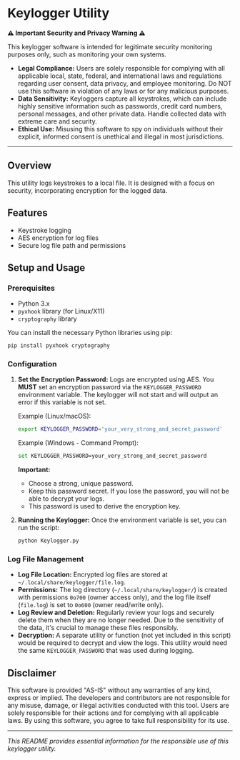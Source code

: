 # Keylogger Utility

**⚠️ Important Security and Privacy Warning ⚠️**

This keylogger software is intended for legitimate security monitoring purposes only, such as monitoring your own systems.

*   **Legal Compliance:** Users are solely responsible for complying with all applicable local, state, federal, and international laws and regulations regarding user consent, data privacy, and employee monitoring. Do NOT use this software in violation of any laws or for any malicious purposes.
*   **Data Sensitivity:** Keyloggers capture all keystrokes, which can include highly sensitive information such as passwords, credit card numbers, personal messages, and other private data. Handle collected data with extreme care and security.
*   **Ethical Use:** Misusing this software to spy on individuals without their explicit, informed consent is unethical and illegal in most jurisdictions.

---

## Overview

This utility logs keystrokes to a local file. It is designed with a focus on security, incorporating encryption for the logged data.

## Features

*   Keystroke logging
*   AES encryption for log files
*   Secure log file path and permissions

## Setup and Usage

### Prerequisites

*   Python 3.x
*   `pyxhook` library (for Linux/X11)
*   `cryptography` library

You can install the necessary Python libraries using pip:
```bash
pip install pyxhook cryptography
```

### Configuration

1.  **Set the Encryption Password:**
    Logs are encrypted using AES. You **MUST** set an encryption password via the `KEYLOGGER_PASSWORD` environment variable. The keylogger will not start and will output an error if this variable is not set.

    Example (Linux/macOS):
    ```bash
    export KEYLOGGER_PASSWORD='your_very_strong_and_secret_password'
    ```
    Example (Windows - Command Prompt):
    ```bash
    set KEYLOGGER_PASSWORD=your_very_strong_and_secret_password
    ```
    **Important:**
    *   Choose a strong, unique password.
    *   Keep this password secret. If you lose the password, you will not be able to decrypt your logs.
    *   This password is used to derive the encryption key.

2.  **Running the Keylogger:**
    Once the environment variable is set, you can run the script:
    ```bash
    python Keylogger.py
    ```

### Log File Management

*   **Log File Location:** Encrypted log files are stored at `~/.local/share/keylogger/file.log`.
*   **Permissions:** The log directory (`~/.local/share/keylogger/`) is created with permissions `0o700` (owner access only), and the log file itself (`file.log`) is set to `0o600` (owner read/write only).
*   **Log Review and Deletion:** Regularly review your logs and securely delete them when they are no longer needed. Due to the sensitivity of the data, it's crucial to manage these files responsibly.
*   **Decryption:** A separate utility or function (not yet included in this script) would be required to decrypt and view the logs. This utility would need the same `KEYLOGGER_PASSWORD` that was used during logging.

## Disclaimer

This software is provided "AS-IS" without any warranties of any kind, express or implied. The developers and contributors are not responsible for any misuse, damage, or illegal activities conducted with this tool. Users are solely responsible for their actions and for complying with all applicable laws. By using this software, you agree to take full responsibility for its use.

---

*This README provides essential information for the responsible use of this keylogger utility.*
